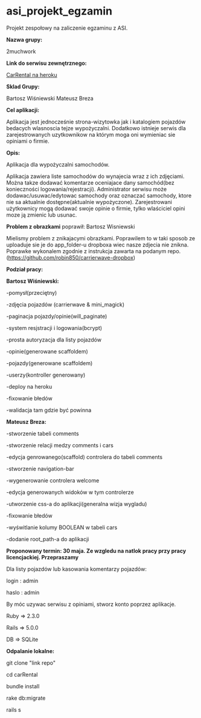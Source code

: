 # asi_projekt_egzamin
Projekt zespołowy na zaliczenie egzaminu z ASI.

**Nazwa grupy:**

2muchwork

**Link do serwisu zewnętrznego:**

[CarRental na heroku](http://carrtental.herokuapp.com/)

**Sklad Grupy:**

Bartosz Wiśniewski
Mateusz Breza

**Cel aplikacji:**

Aplikacja jest jednocześnie strona-wizytowka jak i katalogiem pojazdów bedacych wlasnoscia tejze wypożyczalni. Dodatkowo istnieje serwis dla zarejestrowanych uzytkownikow na którym moga oni wymieniac sie opiniami o firmie.

**Opis:**

Aplikacja dla wypożyczalni samochodów.


Aplikacja zawiera liste samochodów do wynajecia wraz z ich zdjęciami. Można takze dodawać komentarze oceniajace dany samochód(bez konieczności logowania/rejestracji). Administrator serwisu może dodawac/usuwac/edytowac samochody oraz oznaczać samochody, ktore nie sa aktualnie dostępne(aktualnie wypożyczone). Zarejestrowani użytkownicy mogą dodawać swoje opinie o firmie, tylko wlaściciel opini moze ją zmienic lub usunac.

**Problem z obrazkami**
poprawił: Bartosz Wisniewski

Mielismy problem z znikajacymi obrazkami. Poprawilem to w taki sposob ze uploaduje sie je do app_folder-u dropboxa wiec nasze zdjecia nie znikna. Poprawke wykonalem zgodnie z instrukcja zawarta na podanym repo. (https://github.com/robin850/carrierwave-dropbox)

**Podział pracy:**

**Bartosz Wiśniewski:**

-pomysł(przeciętny)

-zdjęcia pojazdów (carrierwave & mini_magick)

-paginacja pojazdy/opinie(will_paginate)

-system resjstracji i logowania(bcrypt)

-prosta autoryzacja dla listy pojazdów

-opinie(generowane scaffoldem)

-pojazdy(generowane scaffoldem)

-userzy(kontroller generowany)

-deploy na heroku

-fixowanie błedów

-walidacja tam gdzie być powinna

**Mateusz Breza:**

-stworzenie tabeli comments

-stworzenie relacji medzy comments i cars

-edycja genrowanego(scaffold) controlera do tabeli comments

-stworzenie navigation-bar

-wygenerowanie controlera welcome

-edycja generowanych widoków w tym controlerze

-utworzenie css-a do aplikacji(generalna wizja wygladu)

-fixowanie błedów

-wyświtlanie kolumy BOOLEAN w tabeli cars

-dodanie root_path-a do aplikacji



**Proponowany termin: 30 maja. Ze wzgledu na natlok pracy przy pracy licencjackiej. Przepraszamy**


Dla listy pojazdów lub kasowania komentarzy pojazdów:

login : admin

haslo : admin

By móc uzywac serwisu z opiniami, stworz konto poprzez aplikacje.

Ruby => 2.3.0

Rails => 5.0.0

DB => SQLite


**Odpalanie lokalne:**

git clone "link repo"

cd carRental

bundle install

rake db:migrate

rails s
